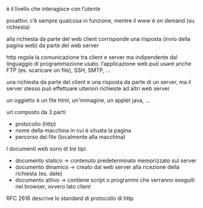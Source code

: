 è il livello  che interagisce con l’utente

proattivi: c’è sempre qualcosa in funzione, mentre il www è on demand (su richiesta)

alla richiesta da parte del web client corrisponde una risposta (invio della pagina web) da parte del web server

http regola la comunicazione tra client e server ma indipendente dal linguaggio di programmazione usato. l’applicazione web può usare anche FTP (es. scaricare un file), SSH, SMTP, …

una richiesta da parte del client e una risposta da parte di un server, ma il server stesso può effettuare ulteriori richieste ad altri web server

un oggietto è un file html, un’immagine, un applet java, …

url composto da 3 parti:
- protocollo (http)
- nome della macchina in cui è situata la pagina
- percorso del file (localmente alla macchina) 

I documenti web sono di tre tipi:
- documento statico → contenuto predeterminato memorizzato sul server
- documento dinamico → creato dal web server alla ricezione della richiesta (es. date)
- documento attivo → contiene script o programmi che verranno eseguiti nel browser, ovvero lato client

RFC 2616 descrive lo standard di protocollo di http
